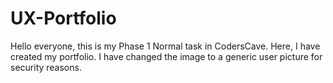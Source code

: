 # UX-Portfolio
Hello everyone, this is my Phase 1 Normal task in CodersCave. 
Here, I have created my portfolio. 
I have changed the image to a generic user picture for security reasons.
